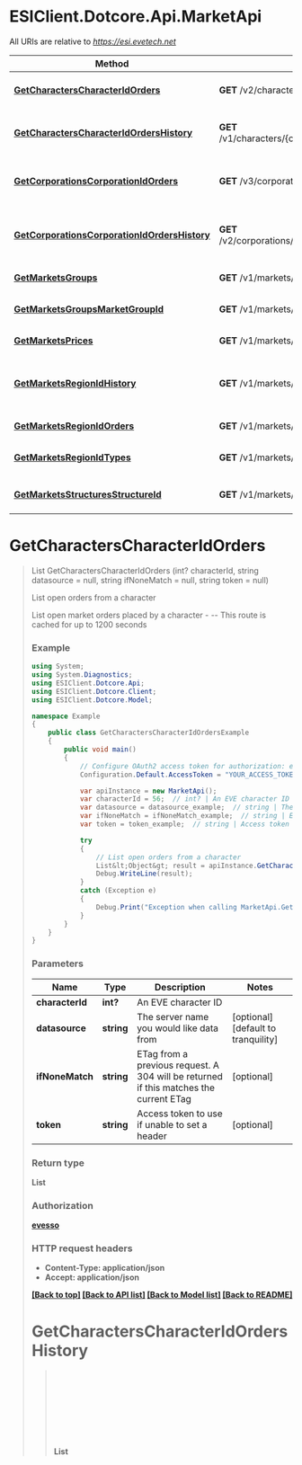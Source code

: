 # ESIClient.Dotcore.Api.MarketApi

All URIs are relative to *https://esi.evetech.net*

Method | HTTP request | Description
------------- | ------------- | -------------
[**GetCharactersCharacterIdOrders**](MarketApi.md#getcharacterscharacteridorders) | **GET** /v2/characters/{character_id}/orders/ | List open orders from a character
[**GetCharactersCharacterIdOrdersHistory**](MarketApi.md#getcharacterscharacteridordershistory) | **GET** /v1/characters/{character_id}/orders/history/ | List historical orders by a character
[**GetCorporationsCorporationIdOrders**](MarketApi.md#getcorporationscorporationidorders) | **GET** /v3/corporations/{corporation_id}/orders/ | List open orders from a corporation
[**GetCorporationsCorporationIdOrdersHistory**](MarketApi.md#getcorporationscorporationidordershistory) | **GET** /v2/corporations/{corporation_id}/orders/history/ | List historical orders from a corporation
[**GetMarketsGroups**](MarketApi.md#getmarketsgroups) | **GET** /v1/markets/groups/ | Get item groups
[**GetMarketsGroupsMarketGroupId**](MarketApi.md#getmarketsgroupsmarketgroupid) | **GET** /v1/markets/groups/{market_group_id}/ | Get item group information
[**GetMarketsPrices**](MarketApi.md#getmarketsprices) | **GET** /v1/markets/prices/ | List market prices
[**GetMarketsRegionIdHistory**](MarketApi.md#getmarketsregionidhistory) | **GET** /v1/markets/{region_id}/history/ | List historical market statistics in a region
[**GetMarketsRegionIdOrders**](MarketApi.md#getmarketsregionidorders) | **GET** /v1/markets/{region_id}/orders/ | List orders in a region
[**GetMarketsRegionIdTypes**](MarketApi.md#getmarketsregionidtypes) | **GET** /v1/markets/{region_id}/types/ | List type IDs relevant to a market
[**GetMarketsStructuresStructureId**](MarketApi.md#getmarketsstructuresstructureid) | **GET** /v1/markets/structures/{structure_id}/ | List orders in a structure


<a name="getcharacterscharacteridorders"></a>
# **GetCharactersCharacterIdOrders**
> List<Object> GetCharactersCharacterIdOrders (int? characterId, string datasource = null, string ifNoneMatch = null, string token = null)

List open orders from a character

List open market orders placed by a character  - --  This route is cached for up to 1200 seconds

### Example
```csharp
using System;
using System.Diagnostics;
using ESIClient.Dotcore.Api;
using ESIClient.Dotcore.Client;
using ESIClient.Dotcore.Model;

namespace Example
{
    public class GetCharactersCharacterIdOrdersExample
    {
        public void main()
        {
            // Configure OAuth2 access token for authorization: evesso
            Configuration.Default.AccessToken = "YOUR_ACCESS_TOKEN";

            var apiInstance = new MarketApi();
            var characterId = 56;  // int? | An EVE character ID
            var datasource = datasource_example;  // string | The server name you would like data from (optional)  (default to tranquility)
            var ifNoneMatch = ifNoneMatch_example;  // string | ETag from a previous request. A 304 will be returned if this matches the current ETag (optional) 
            var token = token_example;  // string | Access token to use if unable to set a header (optional) 

            try
            {
                // List open orders from a character
                List&lt;Object&gt; result = apiInstance.GetCharactersCharacterIdOrders(characterId, datasource, ifNoneMatch, token);
                Debug.WriteLine(result);
            }
            catch (Exception e)
            {
                Debug.Print("Exception when calling MarketApi.GetCharactersCharacterIdOrders: " + e.Message );
            }
        }
    }
}
```

### Parameters

Name | Type | Description  | Notes
------------- | ------------- | ------------- | -------------
 **characterId** | **int?**| An EVE character ID | 
 **datasource** | **string**| The server name you would like data from | [optional] [default to tranquility]
 **ifNoneMatch** | **string**| ETag from a previous request. A 304 will be returned if this matches the current ETag | [optional] 
 **token** | **string**| Access token to use if unable to set a header | [optional] 

### Return type

**List<Object>**

### Authorization

[evesso](../README.md#evesso)

### HTTP request headers

 - **Content-Type**: application/json
 - **Accept**: application/json

[[Back to top]](#) [[Back to API list]](../README.md#documentation-for-api-endpoints) [[Back to Model list]](../README.md#documentation-for-models) [[Back to README]](../README.md)

<a name="getcharacterscharacteridordershistory"></a>
# **GetCharactersCharacterIdOrdersHistory**
> List<Object> GetCharactersCharacterIdOrdersHistory (int? characterId, string datasource = null, string ifNoneMatch = null, int? page = null, string token = null)

List historical orders by a character

List cancelled and expired market orders placed by a character up to 90 days in the past.  - --  This route is cached for up to 3600 seconds

### Example
```csharp
using System;
using System.Diagnostics;
using ESIClient.Dotcore.Api;
using ESIClient.Dotcore.Client;
using ESIClient.Dotcore.Model;

namespace Example
{
    public class GetCharactersCharacterIdOrdersHistoryExample
    {
        public void main()
        {
            // Configure OAuth2 access token for authorization: evesso
            Configuration.Default.AccessToken = "YOUR_ACCESS_TOKEN";

            var apiInstance = new MarketApi();
            var characterId = 56;  // int? | An EVE character ID
            var datasource = datasource_example;  // string | The server name you would like data from (optional)  (default to tranquility)
            var ifNoneMatch = ifNoneMatch_example;  // string | ETag from a previous request. A 304 will be returned if this matches the current ETag (optional) 
            var page = 56;  // int? | Which page of results to return (optional)  (default to 1)
            var token = token_example;  // string | Access token to use if unable to set a header (optional) 

            try
            {
                // List historical orders by a character
                List&lt;Object&gt; result = apiInstance.GetCharactersCharacterIdOrdersHistory(characterId, datasource, ifNoneMatch, page, token);
                Debug.WriteLine(result);
            }
            catch (Exception e)
            {
                Debug.Print("Exception when calling MarketApi.GetCharactersCharacterIdOrdersHistory: " + e.Message );
            }
        }
    }
}
```

### Parameters

Name | Type | Description  | Notes
------------- | ------------- | ------------- | -------------
 **characterId** | **int?**| An EVE character ID | 
 **datasource** | **string**| The server name you would like data from | [optional] [default to tranquility]
 **ifNoneMatch** | **string**| ETag from a previous request. A 304 will be returned if this matches the current ETag | [optional] 
 **page** | **int?**| Which page of results to return | [optional] [default to 1]
 **token** | **string**| Access token to use if unable to set a header | [optional] 

### Return type

**List<Object>**

### Authorization

[evesso](../README.md#evesso)

### HTTP request headers

 - **Content-Type**: application/json
 - **Accept**: application/json

[[Back to top]](#) [[Back to API list]](../README.md#documentation-for-api-endpoints) [[Back to Model list]](../README.md#documentation-for-models) [[Back to README]](../README.md)

<a name="getcorporationscorporationidorders"></a>
# **GetCorporationsCorporationIdOrders**
> List<Object> GetCorporationsCorporationIdOrders (int? corporationId, string datasource = null, string ifNoneMatch = null, int? page = null, string token = null)

List open orders from a corporation

List open market orders placed on behalf of a corporation  - --  This route is cached for up to 1200 seconds  - -- Requires one of the following EVE corporation role(s): Accountant, Trader

### Example
```csharp
using System;
using System.Diagnostics;
using ESIClient.Dotcore.Api;
using ESIClient.Dotcore.Client;
using ESIClient.Dotcore.Model;

namespace Example
{
    public class GetCorporationsCorporationIdOrdersExample
    {
        public void main()
        {
            // Configure OAuth2 access token for authorization: evesso
            Configuration.Default.AccessToken = "YOUR_ACCESS_TOKEN";

            var apiInstance = new MarketApi();
            var corporationId = 56;  // int? | An EVE corporation ID
            var datasource = datasource_example;  // string | The server name you would like data from (optional)  (default to tranquility)
            var ifNoneMatch = ifNoneMatch_example;  // string | ETag from a previous request. A 304 will be returned if this matches the current ETag (optional) 
            var page = 56;  // int? | Which page of results to return (optional)  (default to 1)
            var token = token_example;  // string | Access token to use if unable to set a header (optional) 

            try
            {
                // List open orders from a corporation
                List&lt;Object&gt; result = apiInstance.GetCorporationsCorporationIdOrders(corporationId, datasource, ifNoneMatch, page, token);
                Debug.WriteLine(result);
            }
            catch (Exception e)
            {
                Debug.Print("Exception when calling MarketApi.GetCorporationsCorporationIdOrders: " + e.Message );
            }
        }
    }
}
```

### Parameters

Name | Type | Description  | Notes
------------- | ------------- | ------------- | -------------
 **corporationId** | **int?**| An EVE corporation ID | 
 **datasource** | **string**| The server name you would like data from | [optional] [default to tranquility]
 **ifNoneMatch** | **string**| ETag from a previous request. A 304 will be returned if this matches the current ETag | [optional] 
 **page** | **int?**| Which page of results to return | [optional] [default to 1]
 **token** | **string**| Access token to use if unable to set a header | [optional] 

### Return type

**List<Object>**

### Authorization

[evesso](../README.md#evesso)

### HTTP request headers

 - **Content-Type**: application/json
 - **Accept**: application/json

[[Back to top]](#) [[Back to API list]](../README.md#documentation-for-api-endpoints) [[Back to Model list]](../README.md#documentation-for-models) [[Back to README]](../README.md)

<a name="getcorporationscorporationidordershistory"></a>
# **GetCorporationsCorporationIdOrdersHistory**
> List<Object> GetCorporationsCorporationIdOrdersHistory (int? corporationId, string datasource = null, string ifNoneMatch = null, int? page = null, string token = null)

List historical orders from a corporation

List cancelled and expired market orders placed on behalf of a corporation up to 90 days in the past.  - --  This route is cached for up to 3600 seconds  - -- Requires one of the following EVE corporation role(s): Accountant, Trader

### Example
```csharp
using System;
using System.Diagnostics;
using ESIClient.Dotcore.Api;
using ESIClient.Dotcore.Client;
using ESIClient.Dotcore.Model;

namespace Example
{
    public class GetCorporationsCorporationIdOrdersHistoryExample
    {
        public void main()
        {
            // Configure OAuth2 access token for authorization: evesso
            Configuration.Default.AccessToken = "YOUR_ACCESS_TOKEN";

            var apiInstance = new MarketApi();
            var corporationId = 56;  // int? | An EVE corporation ID
            var datasource = datasource_example;  // string | The server name you would like data from (optional)  (default to tranquility)
            var ifNoneMatch = ifNoneMatch_example;  // string | ETag from a previous request. A 304 will be returned if this matches the current ETag (optional) 
            var page = 56;  // int? | Which page of results to return (optional)  (default to 1)
            var token = token_example;  // string | Access token to use if unable to set a header (optional) 

            try
            {
                // List historical orders from a corporation
                List&lt;Object&gt; result = apiInstance.GetCorporationsCorporationIdOrdersHistory(corporationId, datasource, ifNoneMatch, page, token);
                Debug.WriteLine(result);
            }
            catch (Exception e)
            {
                Debug.Print("Exception when calling MarketApi.GetCorporationsCorporationIdOrdersHistory: " + e.Message );
            }
        }
    }
}
```

### Parameters

Name | Type | Description  | Notes
------------- | ------------- | ------------- | -------------
 **corporationId** | **int?**| An EVE corporation ID | 
 **datasource** | **string**| The server name you would like data from | [optional] [default to tranquility]
 **ifNoneMatch** | **string**| ETag from a previous request. A 304 will be returned if this matches the current ETag | [optional] 
 **page** | **int?**| Which page of results to return | [optional] [default to 1]
 **token** | **string**| Access token to use if unable to set a header | [optional] 

### Return type

**List<Object>**

### Authorization

[evesso](../README.md#evesso)

### HTTP request headers

 - **Content-Type**: application/json
 - **Accept**: application/json

[[Back to top]](#) [[Back to API list]](../README.md#documentation-for-api-endpoints) [[Back to Model list]](../README.md#documentation-for-models) [[Back to README]](../README.md)

<a name="getmarketsgroups"></a>
# **GetMarketsGroups**
> List<int?> GetMarketsGroups (string datasource = null, string ifNoneMatch = null)

Get item groups

Get a list of item groups  - --  This route expires daily at 11:05

### Example
```csharp
using System;
using System.Diagnostics;
using ESIClient.Dotcore.Api;
using ESIClient.Dotcore.Client;
using ESIClient.Dotcore.Model;

namespace Example
{
    public class GetMarketsGroupsExample
    {
        public void main()
        {
            var apiInstance = new MarketApi();
            var datasource = datasource_example;  // string | The server name you would like data from (optional)  (default to tranquility)
            var ifNoneMatch = ifNoneMatch_example;  // string | ETag from a previous request. A 304 will be returned if this matches the current ETag (optional) 

            try
            {
                // Get item groups
                List&lt;int?&gt; result = apiInstance.GetMarketsGroups(datasource, ifNoneMatch);
                Debug.WriteLine(result);
            }
            catch (Exception e)
            {
                Debug.Print("Exception when calling MarketApi.GetMarketsGroups: " + e.Message );
            }
        }
    }
}
```

### Parameters

Name | Type | Description  | Notes
------------- | ------------- | ------------- | -------------
 **datasource** | **string**| The server name you would like data from | [optional] [default to tranquility]
 **ifNoneMatch** | **string**| ETag from a previous request. A 304 will be returned if this matches the current ETag | [optional] 

### Return type

**List<int?>**

### Authorization

No authorization required

### HTTP request headers

 - **Content-Type**: application/json
 - **Accept**: application/json

[[Back to top]](#) [[Back to API list]](../README.md#documentation-for-api-endpoints) [[Back to Model list]](../README.md#documentation-for-models) [[Back to README]](../README.md)

<a name="getmarketsgroupsmarketgroupid"></a>
# **GetMarketsGroupsMarketGroupId**
> GetMarketsGroupsMarketGroupIdOk GetMarketsGroupsMarketGroupId (int? marketGroupId, string acceptLanguage = null, string datasource = null, string ifNoneMatch = null, string language = null)

Get item group information

Get information on an item group  - --  This route expires daily at 11:05

### Example
```csharp
using System;
using System.Diagnostics;
using ESIClient.Dotcore.Api;
using ESIClient.Dotcore.Client;
using ESIClient.Dotcore.Model;

namespace Example
{
    public class GetMarketsGroupsMarketGroupIdExample
    {
        public void main()
        {
            var apiInstance = new MarketApi();
            var marketGroupId = 56;  // int? | An Eve item group ID
            var acceptLanguage = acceptLanguage_example;  // string | Language to use in the response (optional)  (default to en-us)
            var datasource = datasource_example;  // string | The server name you would like data from (optional)  (default to tranquility)
            var ifNoneMatch = ifNoneMatch_example;  // string | ETag from a previous request. A 304 will be returned if this matches the current ETag (optional) 
            var language = language_example;  // string | Language to use in the response, takes precedence over Accept-Language (optional)  (default to en-us)

            try
            {
                // Get item group information
                GetMarketsGroupsMarketGroupIdOk result = apiInstance.GetMarketsGroupsMarketGroupId(marketGroupId, acceptLanguage, datasource, ifNoneMatch, language);
                Debug.WriteLine(result);
            }
            catch (Exception e)
            {
                Debug.Print("Exception when calling MarketApi.GetMarketsGroupsMarketGroupId: " + e.Message );
            }
        }
    }
}
```

### Parameters

Name | Type | Description  | Notes
------------- | ------------- | ------------- | -------------
 **marketGroupId** | **int?**| An Eve item group ID | 
 **acceptLanguage** | **string**| Language to use in the response | [optional] [default to en-us]
 **datasource** | **string**| The server name you would like data from | [optional] [default to tranquility]
 **ifNoneMatch** | **string**| ETag from a previous request. A 304 will be returned if this matches the current ETag | [optional] 
 **language** | **string**| Language to use in the response, takes precedence over Accept-Language | [optional] [default to en-us]

### Return type

[**GetMarketsGroupsMarketGroupIdOk**](GetMarketsGroupsMarketGroupIdOk.md)

### Authorization

No authorization required

### HTTP request headers

 - **Content-Type**: application/json
 - **Accept**: application/json

[[Back to top]](#) [[Back to API list]](../README.md#documentation-for-api-endpoints) [[Back to Model list]](../README.md#documentation-for-models) [[Back to README]](../README.md)

<a name="getmarketsprices"></a>
# **GetMarketsPrices**
> List<Object> GetMarketsPrices (string datasource = null, string ifNoneMatch = null)

List market prices

Return a list of prices  - --  This route is cached for up to 3600 seconds

### Example
```csharp
using System;
using System.Diagnostics;
using ESIClient.Dotcore.Api;
using ESIClient.Dotcore.Client;
using ESIClient.Dotcore.Model;

namespace Example
{
    public class GetMarketsPricesExample
    {
        public void main()
        {
            var apiInstance = new MarketApi();
            var datasource = datasource_example;  // string | The server name you would like data from (optional)  (default to tranquility)
            var ifNoneMatch = ifNoneMatch_example;  // string | ETag from a previous request. A 304 will be returned if this matches the current ETag (optional) 

            try
            {
                // List market prices
                List&lt;Object&gt; result = apiInstance.GetMarketsPrices(datasource, ifNoneMatch);
                Debug.WriteLine(result);
            }
            catch (Exception e)
            {
                Debug.Print("Exception when calling MarketApi.GetMarketsPrices: " + e.Message );
            }
        }
    }
}
```

### Parameters

Name | Type | Description  | Notes
------------- | ------------- | ------------- | -------------
 **datasource** | **string**| The server name you would like data from | [optional] [default to tranquility]
 **ifNoneMatch** | **string**| ETag from a previous request. A 304 will be returned if this matches the current ETag | [optional] 

### Return type

**List<Object>**

### Authorization

No authorization required

### HTTP request headers

 - **Content-Type**: application/json
 - **Accept**: application/json

[[Back to top]](#) [[Back to API list]](../README.md#documentation-for-api-endpoints) [[Back to Model list]](../README.md#documentation-for-models) [[Back to README]](../README.md)

<a name="getmarketsregionidhistory"></a>
# **GetMarketsRegionIdHistory**
> List<Object> GetMarketsRegionIdHistory (int? regionId, int? typeId, string datasource = null, string ifNoneMatch = null)

List historical market statistics in a region

Return a list of historical market statistics for the specified type in a region  - --  This route expires daily at 11:05

### Example
```csharp
using System;
using System.Diagnostics;
using ESIClient.Dotcore.Api;
using ESIClient.Dotcore.Client;
using ESIClient.Dotcore.Model;

namespace Example
{
    public class GetMarketsRegionIdHistoryExample
    {
        public void main()
        {
            var apiInstance = new MarketApi();
            var regionId = 56;  // int? | Return statistics in this region
            var typeId = 56;  // int? | Return statistics for this type
            var datasource = datasource_example;  // string | The server name you would like data from (optional)  (default to tranquility)
            var ifNoneMatch = ifNoneMatch_example;  // string | ETag from a previous request. A 304 will be returned if this matches the current ETag (optional) 

            try
            {
                // List historical market statistics in a region
                List&lt;Object&gt; result = apiInstance.GetMarketsRegionIdHistory(regionId, typeId, datasource, ifNoneMatch);
                Debug.WriteLine(result);
            }
            catch (Exception e)
            {
                Debug.Print("Exception when calling MarketApi.GetMarketsRegionIdHistory: " + e.Message );
            }
        }
    }
}
```

### Parameters

Name | Type | Description  | Notes
------------- | ------------- | ------------- | -------------
 **regionId** | **int?**| Return statistics in this region | 
 **typeId** | **int?**| Return statistics for this type | 
 **datasource** | **string**| The server name you would like data from | [optional] [default to tranquility]
 **ifNoneMatch** | **string**| ETag from a previous request. A 304 will be returned if this matches the current ETag | [optional] 

### Return type

**List<Object>**

### Authorization

No authorization required

### HTTP request headers

 - **Content-Type**: application/json
 - **Accept**: application/json

[[Back to top]](#) [[Back to API list]](../README.md#documentation-for-api-endpoints) [[Back to Model list]](../README.md#documentation-for-models) [[Back to README]](../README.md)

<a name="getmarketsregionidorders"></a>
# **GetMarketsRegionIdOrders**
> List<Object> GetMarketsRegionIdOrders (string orderType, int? regionId, string datasource = null, string ifNoneMatch = null, int? page = null, int? typeId = null)

List orders in a region

Return a list of orders in a region  - --  This route is cached for up to 300 seconds

### Example
```csharp
using System;
using System.Diagnostics;
using ESIClient.Dotcore.Api;
using ESIClient.Dotcore.Client;
using ESIClient.Dotcore.Model;

namespace Example
{
    public class GetMarketsRegionIdOrdersExample
    {
        public void main()
        {
            var apiInstance = new MarketApi();
            var orderType = orderType_example;  // string | Filter buy/sell orders, return all orders by default. If you query without type_id, we always return both buy and sell orders (default to all)
            var regionId = 56;  // int? | Return orders in this region
            var datasource = datasource_example;  // string | The server name you would like data from (optional)  (default to tranquility)
            var ifNoneMatch = ifNoneMatch_example;  // string | ETag from a previous request. A 304 will be returned if this matches the current ETag (optional) 
            var page = 56;  // int? | Which page of results to return (optional)  (default to 1)
            var typeId = 56;  // int? | Return orders only for this type (optional) 

            try
            {
                // List orders in a region
                List&lt;Object&gt; result = apiInstance.GetMarketsRegionIdOrders(orderType, regionId, datasource, ifNoneMatch, page, typeId);
                Debug.WriteLine(result);
            }
            catch (Exception e)
            {
                Debug.Print("Exception when calling MarketApi.GetMarketsRegionIdOrders: " + e.Message );
            }
        }
    }
}
```

### Parameters

Name | Type | Description  | Notes
------------- | ------------- | ------------- | -------------
 **orderType** | **string**| Filter buy/sell orders, return all orders by default. If you query without type_id, we always return both buy and sell orders | [default to all]
 **regionId** | **int?**| Return orders in this region | 
 **datasource** | **string**| The server name you would like data from | [optional] [default to tranquility]
 **ifNoneMatch** | **string**| ETag from a previous request. A 304 will be returned if this matches the current ETag | [optional] 
 **page** | **int?**| Which page of results to return | [optional] [default to 1]
 **typeId** | **int?**| Return orders only for this type | [optional] 

### Return type

**List<Object>**

### Authorization

No authorization required

### HTTP request headers

 - **Content-Type**: application/json
 - **Accept**: application/json

[[Back to top]](#) [[Back to API list]](../README.md#documentation-for-api-endpoints) [[Back to Model list]](../README.md#documentation-for-models) [[Back to README]](../README.md)

<a name="getmarketsregionidtypes"></a>
# **GetMarketsRegionIdTypes**
> List<int?> GetMarketsRegionIdTypes (int? regionId, string datasource = null, string ifNoneMatch = null, int? page = null)

List type IDs relevant to a market

Return a list of type IDs that have active orders in the region, for efficient market indexing.  - --  This route is cached for up to 600 seconds

### Example
```csharp
using System;
using System.Diagnostics;
using ESIClient.Dotcore.Api;
using ESIClient.Dotcore.Client;
using ESIClient.Dotcore.Model;

namespace Example
{
    public class GetMarketsRegionIdTypesExample
    {
        public void main()
        {
            var apiInstance = new MarketApi();
            var regionId = 56;  // int? | Return statistics in this region
            var datasource = datasource_example;  // string | The server name you would like data from (optional)  (default to tranquility)
            var ifNoneMatch = ifNoneMatch_example;  // string | ETag from a previous request. A 304 will be returned if this matches the current ETag (optional) 
            var page = 56;  // int? | Which page of results to return (optional)  (default to 1)

            try
            {
                // List type IDs relevant to a market
                List&lt;int?&gt; result = apiInstance.GetMarketsRegionIdTypes(regionId, datasource, ifNoneMatch, page);
                Debug.WriteLine(result);
            }
            catch (Exception e)
            {
                Debug.Print("Exception when calling MarketApi.GetMarketsRegionIdTypes: " + e.Message );
            }
        }
    }
}
```

### Parameters

Name | Type | Description  | Notes
------------- | ------------- | ------------- | -------------
 **regionId** | **int?**| Return statistics in this region | 
 **datasource** | **string**| The server name you would like data from | [optional] [default to tranquility]
 **ifNoneMatch** | **string**| ETag from a previous request. A 304 will be returned if this matches the current ETag | [optional] 
 **page** | **int?**| Which page of results to return | [optional] [default to 1]

### Return type

**List<int?>**

### Authorization

No authorization required

### HTTP request headers

 - **Content-Type**: application/json
 - **Accept**: application/json

[[Back to top]](#) [[Back to API list]](../README.md#documentation-for-api-endpoints) [[Back to Model list]](../README.md#documentation-for-models) [[Back to README]](../README.md)

<a name="getmarketsstructuresstructureid"></a>
# **GetMarketsStructuresStructureId**
> List<Object> GetMarketsStructuresStructureId (long? structureId, string datasource = null, string ifNoneMatch = null, int? page = null, string token = null)

List orders in a structure

Return all orders in a structure  - --  This route is cached for up to 300 seconds

### Example
```csharp
using System;
using System.Diagnostics;
using ESIClient.Dotcore.Api;
using ESIClient.Dotcore.Client;
using ESIClient.Dotcore.Model;

namespace Example
{
    public class GetMarketsStructuresStructureIdExample
    {
        public void main()
        {
            // Configure OAuth2 access token for authorization: evesso
            Configuration.Default.AccessToken = "YOUR_ACCESS_TOKEN";

            var apiInstance = new MarketApi();
            var structureId = 789;  // long? | Return orders in this structure
            var datasource = datasource_example;  // string | The server name you would like data from (optional)  (default to tranquility)
            var ifNoneMatch = ifNoneMatch_example;  // string | ETag from a previous request. A 304 will be returned if this matches the current ETag (optional) 
            var page = 56;  // int? | Which page of results to return (optional)  (default to 1)
            var token = token_example;  // string | Access token to use if unable to set a header (optional) 

            try
            {
                // List orders in a structure
                List&lt;Object&gt; result = apiInstance.GetMarketsStructuresStructureId(structureId, datasource, ifNoneMatch, page, token);
                Debug.WriteLine(result);
            }
            catch (Exception e)
            {
                Debug.Print("Exception when calling MarketApi.GetMarketsStructuresStructureId: " + e.Message );
            }
        }
    }
}
```

### Parameters

Name | Type | Description  | Notes
------------- | ------------- | ------------- | -------------
 **structureId** | **long?**| Return orders in this structure | 
 **datasource** | **string**| The server name you would like data from | [optional] [default to tranquility]
 **ifNoneMatch** | **string**| ETag from a previous request. A 304 will be returned if this matches the current ETag | [optional] 
 **page** | **int?**| Which page of results to return | [optional] [default to 1]
 **token** | **string**| Access token to use if unable to set a header | [optional] 

### Return type

**List<Object>**

### Authorization

[evesso](../README.md#evesso)

### HTTP request headers

 - **Content-Type**: application/json
 - **Accept**: application/json

[[Back to top]](#) [[Back to API list]](../README.md#documentation-for-api-endpoints) [[Back to Model list]](../README.md#documentation-for-models) [[Back to README]](../README.md)

